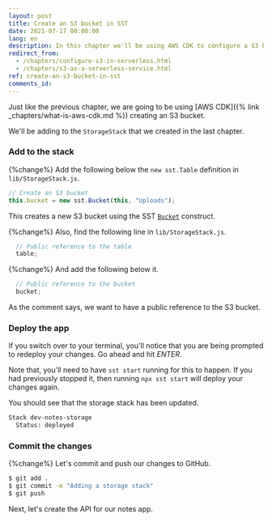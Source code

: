 ```yaml
---
layout: post
title: Create an S3 bucket in SST
date: 2021-07-17 00:00:00
lang: en
description: In this chapter we'll be using AWS CDK to configure a S3 bucket for our Serverless app using the s3.Bucket construct. We'll also be using the Serverless Stack Toolkit (SST) to make sure that we can deploy it alongside our Serverless Framework services.
redirect_from:
  - /chapters/configure-s3-in-serverless.html
  - /chapters/s3-as-a-serverless-service.html
ref: create-an-s3-bucket-in-sst
comments_id: 
---
```


Just like the previous chapter, we are going to be using [AWS CDK]({% link _chapters/what-is-aws-cdk.md %}) creating an S3 bucket.

We'll be adding to the `StorageStack` that we created in the last chapter.

### Add to the stack

{%change%} Add the following below the `new sst.Table` definition in `lib/StorageStack.js`.

``` js
// Create an S3 bucket
this.bucket = new sst.Bucket(this, "Uploads");
```

This creates a new S3 bucket using the SST [`Bucket`](https://docs.serverless-stack.com/constructs/Bucket) construct.

{%change%} Also, find the following line in `lib/StorageStack.js`.

``` js
  // Public reference to the table
  table;
```

{%change%} And add the following below it.

``` js
  // Public reference to the bucket
  bucket;
```

As the comment says, we want to have a public reference to the S3 bucket.

### Deploy the app

If you switch over to your terminal, you'll notice that you are being prompted to redeploy your changes. Go ahead and hit _ENTER_.

Note that, you'll need to have `sst start` running for this to happen. If you had previously stopped it, then running `npx sst start` will deploy your changes again.

You should see that the storage stack has been updated.

``` bash
Stack dev-notes-storage
  Status: deployed
```

### Commit the changes

{%change%} Let's commit and push our changes to GitHub.

``` bash
$ git add .
$ git commit -m "Adding a storage stack"
$ git push
```

Next, let's create the API for our notes app.
